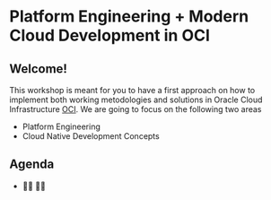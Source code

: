# Platform Engineering + Modern Cloud Development in OCI

## Welcome!
This workshop is meant for you to have a first approach on how to implement both working metodologies and solutions in Oracle Cloud Infrastructure [OCI](https://www.oracle.com/cloud).
We are going to focus on the following two areas
- Platform Engineering
- Cloud Native Development Concepts

## Agenda
- :man_teacher: :woman_teacher: